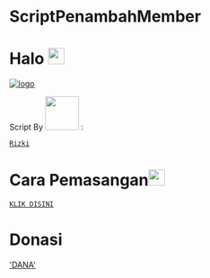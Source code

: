 # ScriptPenambahMember 

# Halo <img src="https://github.com/TheDudeThatCode/TheDudeThatCode/blob/master/Assets/Hi.gif" width="29px">

[![ logo](https://telegra.ph/file/d3e05d77a53921d7af8e2.jpg)](https://github.com/Rizki636/)

Script By <img src="https://github.com/TheDudeThatCode/TheDudeThatCode/blob/master/Assets/Handshake.gif" width="60px"> :

[`Rizki`](https://t.me/Rizki636)

# Cara Pemasangan<img src="https://github.com/TheDudeThatCode/TheDudeThatCode/blob/master/Assets/hmm.gif" width="29px">

[`KLIK DISINI`](https://t.me/joinchat/pWCdbbfYwnNlZDg1)

# Donasi

['DANA'](https://link.dana.id/qr/2kk8xf6w)
